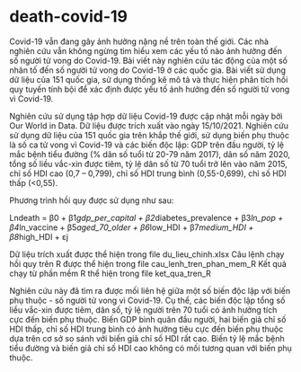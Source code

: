 # death-covid-19

Covid-19 vẫn đang gây ảnh hưởng nặng nề trên toàn thế giới. Các nhà nghiên cứu vẫn không ngừng tìm hiểu xem các yếu tố nào ảnh hưởng đến số người tử vong do Covid-19. Bài viết này nghiên cứu tác động của một số nhân tố đến số người tử vong do Covid-19 ở các quốc gia. Bài viết sử dụng dữ liệu của 151 quốc gia, sử dụng thống kê mô tả và thực hiện phân tích hồi quy tuyến tính bội để xác định được yếu tố ảnh hưởng đến số người tử vong vì Covid-19.

Nghiên cứu sử dụng tập hợp dữ liệu Covid-19 được cập nhật mỗi ngày bởi Our World in Data. Dữ liệu được trích xuất vào ngày 15/10/2021. Nghiên cứu sử dụng dữ liệu của 151 quốc gia trên khắp thế giới, sử dụng biến phụ thuộc là số ca tử vong vì Covid-19 và các biến độc lập: GDP trên đầu người, tỷ lệ mắc bệnh tiểu đường (% dân số tuổi từ 20-79 năm 2017), dân số năm 2020, tổng số liều vắc-xin được tiêm, tỷ lệ dân số từ 70 tuổi trở lên vào năm 2015, chỉ số HDI cao (0,7 – 0,799), chỉ số HDI trung bình (0,55-0,699), chỉ số HDI thấp (<0,55). 

Phương trình hồi quy được sử dụng như sau:

Lndeath = β0 + β1*gdp_per_capital + β2*diabetes_prevalence + β3*ln_pop + β4*ln_vaccine + β5*aged_70_older + β6*low_HDI + β7*medium_HDI + β8*high_HDI + εj 

Dữ liệu trích xuất được thể hiện trong file du_lieu_chinh.xlsx
Câu lệnh chạy hồi quy trên R được thể hiện trong file cau_lenh_tren_phan_mem_R
Kết quả chạy từ phần mềm R thể hiện trong file ket_qua_tren_R

Nghiên cứu này đã tìm ra được mối liên hệ giữa một số biến độc lập với biến phụ thuộc - số người tử vong vì Covid-19. Cụ thể, các biến độc lập tổng số liều vắc-xin được tiêm, dân số, tỷ lệ người trên 70 tuổi có ảnh hưởng tích cực đến biến phụ thuộc. Biến GDP bình quân đầu người, hai biến giả chỉ số HDI thấp, chỉ số HDI trung bình có ảnh hưởng tiêu cực đến biến phụ thuộc dựa trên cơ sở so sánh với biến giả chỉ số HDI rất cao. Biến tỷ lệ mắc bệnh tiểu đường và biến giả chỉ số HDI cao không có mối tương quan với biến phụ thuộc.
